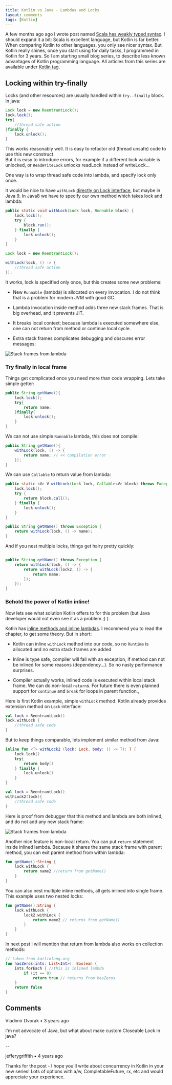 ```yaml
---
title: Kotlin vs Java - Lambdas and Locks
layout: comments
tags: [Kotlin]
---
```


A few months ago ago I wrote post named [Scala has weakly typed syntax](http://www.mapdb.org/blog/scala_has_weakly_typed_syntax/). 
I should expand it a bit: Scala is excellent language, but Kotlin is far better. 
When comparing Kotlin to other languages, you only see nicer syntax. 
But Kotlin really shines, once you start using  for daily tasks, I programmed in Kotlin for 3 years. 
So I am starting small blog series, to describe less known advantages of Kotlin programming language. 
All articles from this series are available under [Kotlin tag](http://www.mapdb.org/blog/tag/#Kotlin).

## Locking within try-finally

Locks (and other resources) are usually handled within `try..finally` block. In java:

```java
Lock lock = new ReentrantLock();       
lock.lock();
try{
    //thread safe action
}finally {
    lock.unlock();
}
```
This works reasonably well. 
It is easy to refactor old (thread unsafe) code to use this new construct.    
But it is easy to introduce errors, 
for example if a different lock variable is unlocked, or `ReadWriteLock` unlocks readLock instead of writeLock... 

One way is to wrap thread safe code into lambda, and specify lock only once.

It would be nice to have `withLock` [directly on Lock interface](https://stackoverflow.com/questions/24034240/why-didnt-java-8-add-withlock-default-methods-to-the-java-util-concurrent-lo), but maybe in Java 9. 
In Java8 we have to specify our own method which takes lock and lambda:

```java
public static void withLock(Lock lock, Runnable block) {
    lock.lock();
    try {
        block.run();
    } finally {
        lock.unlock();
    }
}

Lock lock = new ReentrantLock();

withLock(lock, () -> {
    //thread safe action
});
```        

It works, lock is specified only once, but this creates some new problems:

* New `Runnable` (lambda) is allocated on every invocation. I do not think that is a problem for modern JVM with good GC.

* Lambda invocation inside method adds three new stack frames. That is big overhead, and it prevents JIT.

* It breaks local context; because lambda is executed somewhere else, one can not return from method or continue local cycle.
  
* Extra stack frames complicates debugging and obscures error messages: 

![Stack frames from lambda](/images/blog/kotlin1-java-lambda-stack.png)


### Try finally in local frame

Things get complicated once you need more than code wrapping. Lets take simple getter:
```java
public String getName(){
    lock.lock();
    try{
        return name;    
    }finally{
        lock.unlock();    
    }
}
```
We can not use simple `Runnable` lambda, this does not compile:

```java
public String getName(){
    withLock(lock, () -> {
        return name; // << compilation error
    });
}
```

We can use `Callable` to return value from lambda:

```java
public static <V> V withLock(Lock lock, Callable<V> block) throws Exception {
    lock.lock();
    try {
        return block.call();
    } finally {
        lock.unlock();
    }
}

public String getName() throws Exception {
    return withLock(lock, () -> name);
}
```
And if you nest multiple locks, things get hairy pretty quickly:

```java

public String getName() throws Exception {
    return withLock(lock, () -> {
        return withLock(lock2, () -> {
            return name;
        });
    });
}
```

### Behold the power of Kotlin inline!

Now lets see what solution Kotlin offers to for this problem (but Java developer would not even see it as a problem ;) ).

Kotlin has [inline methods and inline lambdas](https://kotlinlang.org/docs/reference/inline-functions.html).
I recommend you to read the chapter, to get some theory. But in short:

* Kotlin can inline `withLock` method into our code, so no `Runtime` is allocated and no extra stack frames are added

* Inline is type safe, compiler will fail with an exception, if method can not be inlined for some reasons (dependency...). So no nasty performance surprises.

* Compiler actually works, inlined code is executed within local stack frame. We can do non-local `return`s.  For future there is even planned support for `continue` and `break` for loops in parent function.,

Here is first Kotlin example, simple `withLock` method. Kotlin already provides extension method on `Lock` interface:

```kotlin
val lock = ReentrantLock()
lock.withLock { 
    //thread safe code
}
```

But to keep things comparable, lets implement similar method from Java:

```kotlin
inline fun <T> withLock2 (lock: Lock, body: () -> T): T {
    lock.lock()
    try{
        return body()
    } finally {
        lock.unlock()
    }
}

val lock = ReentrantLock()
withLock2(lock){
    //thread safe code
}
```

Here is proof from debugger that this  method and lambda are both inlined, and do not add any new stack frame:

![Stack frames from lambda](/images/blog/kotlin1-java-lambda-stack2.png)

Another nice feature is non-local return. You can put `return` statement inside inlined lambda. 
Because it shares the same stack frame with parent method, you can exit parent method from within lambda:

```kotlin
fun getName():String {
    lock.withLock {
        return name2 //return from getName()
    }
}
```

You can also nest multiple inline methods, all gets inlined into single frame. 
This example uses two nested locks:

```kotlin
fun getName():String {
    lock.withLock {
        lock2.withLock {
            return name2 // returns from getName()
        }
    }
}
```


In next post I will mention that return from lambda also works on collection methods:

```kotlin
// taken from kotlinlang.org
fun hasZeros(ints: List<Int>): Boolean {
    ints.forEach { //this is inlined lambda
        if (it == 0) 
            return true // returns from hasZeros
    }
    return false
}
```


Comments
----

Vladimir Dvorak • 3 years ago

I'm not advocate of Java, but what about make custom Closeable Lock in java?

--


jefferygriffith • 4 years ago

Thanks for the post - I hope you'll write about concurrency in Kotlin in your new series! Lots of options with a/w, CompletableFuture, rx, etc and would appreciate your experience.